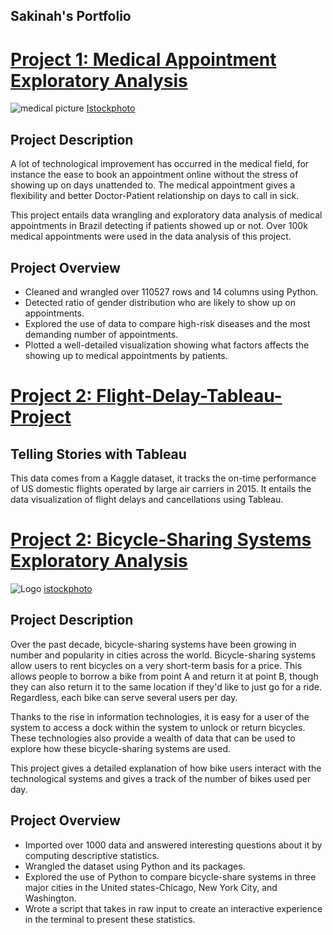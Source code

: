 ## Sakinah's Portfolio


# [Project 1: Medical Appointment Exploratory Analysis](https://github.com/sakinahali/Medical_appointment_Dataset)

![medical picture](https://media.istockphoto.com/photos/doctor-or-physician-writing-diagnosis-and-giving-a-medical-to-male-picture-id1190794708?k=20&m=1190794708&s=612x612&w=0&h=5LPA6yeThxkKO_05LqYfAK-8HA8rG8gDrrjOzRW3Mhw=)
[Istockphoto](https://media.istockphoto.com/photos/doctor-or-physician-writing-diagnosis-and-giving-a-medical-to-male-picture-id1190794708?k=20&m=1190794708&s=612x612&w=0&h=5LPA6yeThxkKO_05LqYfAK-8HA8rG8gDrrjOzRW3Mhw=)
 

## Project Description
A lot of technological improvement has occurred in the medical field,  for instance the ease to book an appointment online without the stress of showing up on days unattended to. The medical appointment gives a flexibility and better Doctor-Patient relationship on days to call in sick. 

This project entails data wrangling and exploratory data analysis of medical appointments in Brazil detecting if patients showed up or not. Over 100k medical appointments were used in the data analysis of this project.

## Project Overview
* Cleaned and wrangled over 110527 rows and 14 columns using Python.
* Detected ratio of gender distribution who are likely to show up on appointments.
* Explored the use of data to compare high-risk diseases and the most demanding number of appointments.
* Plotted a well-detailed visualization showing what factors affects the showing up to medical appointments by patients.



# [Project 2: Flight-Delay-Tableau-Project](https://github.com/sakinahali/Flight-Delay-Tableau-Project)

## Telling Stories with Tableau
This data comes from a Kaggle dataset, it tracks the on-time performance of US domestic flights operated by large air carriers in 2015. It entails the data visualization of flight delays and cancellations using Tableau.













# [Project 2: Bicycle-Sharing Systems Exploratory Analysis](https://github.com/sakinahali/Bikeshare-folder)

![Logo](https://media.istockphoto.com/photos/socially-responsible-mid-30s-black-woman-renting-bicycle-picture-id1289451906?b=1&k=20&m=1289451906&s=170667a&w=0&h=zuz1kiZDnCsus-2tn0-l9UFPolaLaQ_XT7h03aLsmJU=)
[istockphoto](https://media.istockphoto.com/photos/socially-responsible-mid-30s-black-woman-renting-bicycle-picture-id1289451906?b=1&k=20&m=1289451906&s=170667a&w=0&h=zuz1kiZDnCsus-2tn0-l9UFPolaLaQ_XT7h03aLsmJU=)


## Project Description
Over the past decade, bicycle-sharing systems have been growing in number and popularity in cities across the world. Bicycle-sharing systems allow users to rent bicycles on a very short-term basis for a price. This allows people to borrow a bike from point A and return it at point B, though they can also return it to the same location if they'd like to just go for a ride. Regardless, each bike can serve several users per day.

Thanks to the rise in information technologies, it is easy for a user of the system to access a dock within the system to unlock or return bicycles. These technologies also provide a wealth of data that can be used to explore how these bicycle-sharing systems are used.

This project gives a detailed explanation of how bike users interact with the technological systems and gives a track of the number of bikes used per day.

## Project Overview
* Imported over 1000 data and answered interesting questions about it by computing descriptive statistics.
* Wrangled the dataset using Python and its packages.
* Explored the use of Python to compare bicycle-share systems in three major cities in the United states-Chicago, New York City, and Washington.
* Wrote a script that takes in raw input to create an interactive experience in the terminal to present these statistics.






